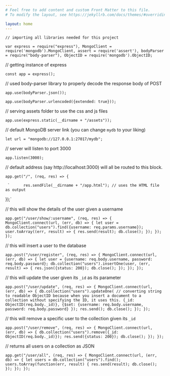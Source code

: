 ```yaml
---
# Feel free to add content and custom Front Matter to this file.
# To modify the layout, see https://jekyllrb.com/docs/themes/#overriding-theme-defaults

layout: home
---
```

`// importing all libraries needed for this project`

`var express = require("express"), MongoClient = require('mongodb').MongoClient,
 assert = require('assert'), bodyParser = require("body-parser"), ObjectID = require('mongodb').ObjectID;`

// getting instance of express

`const app = express();`

// used body-parser library to properly decode the response body of POST

`app.use(bodyParser.json());`

`app.use(bodyParser.urlencoded({extended: true}));`

// serving assets folder to use the css and js files

`app.use(express.static(__dirname + "/assets"));`

// default MongoDB server link (you can change `mydb` to your liking)

`let url = "mongodb://127.0.0.1:27017/mydb";`

// server will listen to port 3000

`app.listen(3000);`

// default address (say http://localhost:3000) will all be routed to this block.

`app.get("/", (req, res) => {`

	 `	    res.sendFile(__dirname + "/app.html"); // uses the HTML file as output

});`

// this will show the details of the user given a username

`app.get("/user/show/:username", (req, res) => {
    MongoClient.connect(url, (err, db) => {
        let user = db.collection("users").find({username: req.params.username});
        user.toArray((err, result) => {
            res.send(result);
            db.close();
        });
    });
});`

// this will insert a user to the database

`app.post("/user/register", (req, res) => {
    MongoClient.connect(url, (err, db) => {
        let user = {username: req.body.username, password: req.body.password};
        db.collection("users").insertOne(user, (err, result) => {
            res.json({status: 200});
            db.close();
        });
    });
});`

// this will update the user given its `_id` as its parameter

`app.post("/user/update", (req, res) => {
    MongoClient.connect(url, (err, db) => {
        db.collection("users").updateOne(
            // converting string to readable ObjectID because when you insert a document to a collection without specifying the ID, it uses this.
            {_id: ObjectID(req.body._id)},
            {$set: {username: req.body.username, password: req.body.password}
        });
        res.send();
        db.close();
    });
});`

// this will remove a specific user to the collection given its `_id`

`app.post("/user/remove", (req, res) => {
    MongoClient.connect(url, (err, db) => {
        db.collection("users").remove({_id: ObjectID(req.body._id)});
        res.send({status: 200});
        db.close();
    });
});`

// returns all users on a collection as JSON

`app.get("/user/all", (req, res) => {
    MongoClient.connect(url, (err, db) => {
        let users = db.collection("users").find();
        users.toArray(function(err, result) {
            res.send(result);
            db.close();
        });
    });
});`
